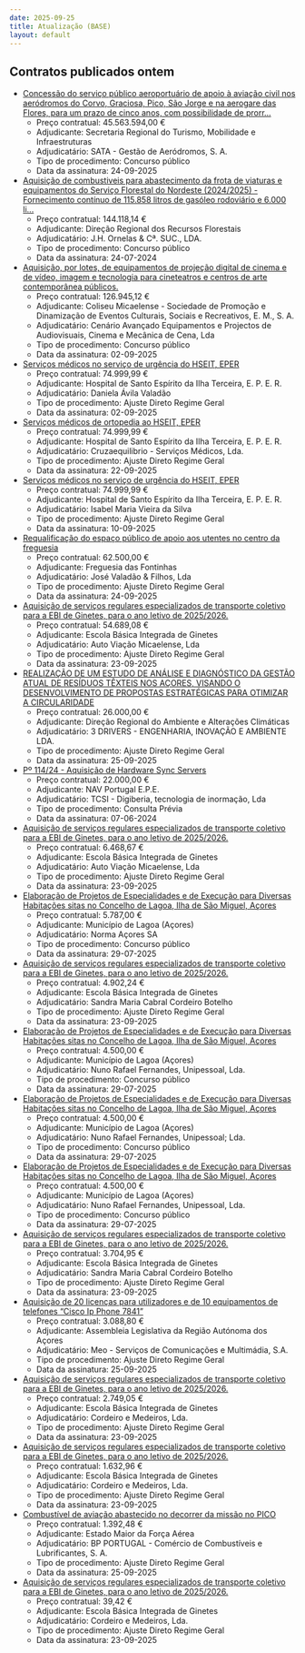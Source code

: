 ```yaml
---
date: 2025-09-25
title: Atualização (BASE)
layout: default
---
```

## Contratos publicados ontem

* [Concessão do serviço público aeroportuário de apoio à aviação civil nos aeródromos do Corvo, Graciosa, Pico, São Jorge e na aerogare das Flores, para um prazo de cinco anos, com possibilidade de prorr...](https://www.base.gov.pt/Base4/pt/detalhe/?type=contratos&id=11744158)
  * Preço contratual: 45.563.594,00 €
  * Adjudicante: Secretaria Regional do Turismo, Mobilidade e Infraestruturas
  * Adjudicatário: SATA - Gestão de Aeródromos, S. A.
  * Tipo de procedimento: Concurso público
  * Data da assinatura: 24-09-2025
* [Aquisição de combustiveis para abastecimento da frota de viaturas e equipamentos do Serviço Florestal do Nordeste (2024/2025) - Fornecimento contínuo de 115.858 litros de gasóleo rodoviário e 6.000 li...](https://www.base.gov.pt/Base4/pt/detalhe/?type=contratos&id=11744728)
  * Preço contratual: 144.118,14 €
  * Adjudicante: Direção Regional dos Recursos Florestais
  * Adjudicatário: J.H. Ornelas & Cª. SUC., LDA.
  * Tipo de procedimento: Concurso público
  * Data da assinatura: 24-07-2024
* [Aquisição, por lotes, de equipamentos de projeção digital de cinema e de vídeo, imagem e tecnologia para cineteatros e centros de arte contemporânea públicos.](https://www.base.gov.pt/Base4/pt/detalhe/?type=contratos&id=11744646)
  * Preço contratual: 126.945,12 €
  * Adjudicante: Coliseu Micaelense - Sociedade de Promoção e Dinamização de Eventos Culturais, Sociais e Recreativos, E. M., S. A.
  * Adjudicatário: Cenário Avançado Equipamentos e Projectos de Audiovisuais, Cinema e Mecânica de Cena, Lda
  * Tipo de procedimento: Concurso público
  * Data da assinatura: 02-09-2025
* [Serviços médicos no serviço de urgência do HSEIT, EPER](https://www.base.gov.pt/Base4/pt/detalhe/?type=contratos&id=11743672)
  * Preço contratual: 74.999,99 €
  * Adjudicante: Hospital de Santo Espírito da Ilha Terceira, E. P. E. R.
  * Adjudicatário: Daniela Ávila Valadão
  * Tipo de procedimento: Ajuste Direto Regime Geral
  * Data da assinatura: 02-09-2025
* [Serviços médicos de ortopedia ao HSEIT, EPER](https://www.base.gov.pt/Base4/pt/detalhe/?type=contratos&id=11742612)
  * Preço contratual: 74.999,99 €
  * Adjudicante: Hospital de Santo Espírito da Ilha Terceira, E. P. E. R.
  * Adjudicatário: Cruzaequilibrio - Serviços Médicos, Lda.
  * Tipo de procedimento: Ajuste Direto Regime Geral
  * Data da assinatura: 22-09-2025
* [Serviços médicos no serviço de urgência do HSEIT, EPER](https://www.base.gov.pt/Base4/pt/detalhe/?type=contratos&id=11742921)
  * Preço contratual: 74.999,99 €
  * Adjudicante: Hospital de Santo Espírito da Ilha Terceira, E. P. E. R.
  * Adjudicatário: Isabel Maria Vieira da Silva
  * Tipo de procedimento: Ajuste Direto Regime Geral
  * Data da assinatura: 10-09-2025
* [Requalificação do espaço público de apoio aos utentes no centro da freguesia](https://www.base.gov.pt/Base4/pt/detalhe/?type=contratos&id=11742268)
  * Preço contratual: 62.500,00 €
  * Adjudicante: Freguesia das Fontinhas
  * Adjudicatário: José Valadão & Filhos, Lda
  * Tipo de procedimento: Ajuste Direto Regime Geral
  * Data da assinatura: 24-09-2025
* [Aquisição de serviços regulares especializados de transporte coletivo para a EBI de Ginetes, para o ano letivo de 2025/2026.](https://www.base.gov.pt/Base4/pt/detalhe/?type=contratos&id=11744723)
  * Preço contratual: 54.689,08 €
  * Adjudicante: Escola Básica Integrada de Ginetes
  * Adjudicatário: Auto Viação Micaelense, Lda
  * Tipo de procedimento: Ajuste Direto Regime Geral
  * Data da assinatura: 23-09-2025
* [REALIZAÇÃO DE UM ESTUDO DE ANÁLISE E DIAGNÓSTICO DA GESTÃO ATUAL DE RESÍDUOS TÊXTEIS NOS AÇORES, VISANDO O DESENVOLVIMENTO DE PROPOSTAS ESTRATÉGICAS PARA OTIMIZAR A CIRCULARIDADE](https://www.base.gov.pt/Base4/pt/detalhe/?type=contratos&id=11743111)
  * Preço contratual: 26.000,00 €
  * Adjudicante: Direção Regional do Ambiente e Alterações Climáticas
  * Adjudicatário: 3 DRIVERS - ENGENHARIA, INOVAÇÃO E AMBIENTE LDA.
  * Tipo de procedimento: Ajuste Direto Regime Geral
  * Data da assinatura: 25-09-2025
* [Pº 114/24 - Aquisição de Hardware Sync Servers](https://www.base.gov.pt/Base4/pt/detalhe/?type=contratos&id=11742753)
  * Preço contratual: 22.000,00 €
  * Adjudicante: NAV Portugal E.P.E.
  * Adjudicatário: TCSI - Digiberia, tecnologia de inormação, Lda
  * Tipo de procedimento: Consulta Prévia
  * Data da assinatura: 07-06-2024
* [Aquisição de serviços regulares especializados de transporte coletivo para a EBI de Ginetes, para o ano letivo de 2025/2026.](https://www.base.gov.pt/Base4/pt/detalhe/?type=contratos&id=11744840)
  * Preço contratual: 6.468,67 €
  * Adjudicante: Escola Básica Integrada de Ginetes
  * Adjudicatário: Auto Viação Micaelense, Lda
  * Tipo de procedimento: Ajuste Direto Regime Geral
  * Data da assinatura: 23-09-2025
* [Elaboração de Projetos de Especialidades e de Execução para Diversas Habitações sitas no Concelho de Lagoa, Ilha de São Miguel, Açores](https://www.base.gov.pt/Base4/pt/detalhe/?type=contratos&id=11742974)
  * Preço contratual: 5.787,00 €
  * Adjudicante: Município de Lagoa (Açores)
  * Adjudicatário: Norma Açores SA
  * Tipo de procedimento: Concurso público
  * Data da assinatura: 29-07-2025
* [Aquisição de serviços regulares especializados de transporte coletivo para a EBI de Ginetes, para o ano letivo de 2025/2026.](https://www.base.gov.pt/Base4/pt/detalhe/?type=contratos&id=11744821)
  * Preço contratual: 4.902,24 €
  * Adjudicante: Escola Básica Integrada de Ginetes
  * Adjudicatário: Sandra Maria Cabral Cordeiro Botelho
  * Tipo de procedimento: Ajuste Direto Regime Geral
  * Data da assinatura: 23-09-2025
* [Elaboração de Projetos de Especialidades e de Execução para Diversas Habitações sitas no Concelho de Lagoa, Ilha de São Miguel, Açores](https://www.base.gov.pt/Base4/pt/detalhe/?type=contratos&id=11742949)
  * Preço contratual: 4.500,00 €
  * Adjudicante: Município de Lagoa (Açores)
  * Adjudicatário: Nuno Rafael Fernandes, Unipessoal, Lda. 
  * Tipo de procedimento: Concurso público
  * Data da assinatura: 29-07-2025
* [Elaboração de Projetos de Especialidades e de Execução para Diversas Habitações sitas no Concelho de Lagoa, Ilha de São Miguel, Açores](https://www.base.gov.pt/Base4/pt/detalhe/?type=contratos&id=11742964)
  * Preço contratual: 4.500,00 €
  * Adjudicante: Município de Lagoa (Açores)
  * Adjudicatário: Nuno Rafael Fernandes, Unipessoal; Lda. 
  * Tipo de procedimento: Concurso público
  * Data da assinatura: 29-07-2025
* [Elaboração de Projetos de Especialidades e de Execução para Diversas Habitações sitas no Concelho de Lagoa, Ilha de São Miguel, Açores](https://www.base.gov.pt/Base4/pt/detalhe/?type=contratos&id=11742775)
  * Preço contratual: 4.500,00 €
  * Adjudicante: Município de Lagoa (Açores)
  * Adjudicatário: Nuno Rafael Fernandes, Unipessoal, Lda. 
  * Tipo de procedimento: Concurso público
  * Data da assinatura: 29-07-2025
* [Aquisição de serviços regulares especializados de transporte coletivo para a EBI de Ginetes, para o ano letivo de 2025/2026.](https://www.base.gov.pt/Base4/pt/detalhe/?type=contratos&id=11744828)
  * Preço contratual: 3.704,95 €
  * Adjudicante: Escola Básica Integrada de Ginetes
  * Adjudicatário: Sandra Maria Cabral Cordeiro Botelho
  * Tipo de procedimento: Ajuste Direto Regime Geral
  * Data da assinatura: 23-09-2025
* [Aquisição de 20 licenças para utilizadores e de 10 equipamentos de telefones “Cisco Ip Phone 7841”](https://www.base.gov.pt/Base4/pt/detalhe/?type=contratos&id=11743827)
  * Preço contratual: 3.088,80 €
  * Adjudicante: Assembleia Legislativa da Região Autónoma dos Açores
  * Adjudicatário: Meo - Serviços de Comunicações e Multimádia, S.A.
  * Tipo de procedimento: Ajuste Direto Regime Geral
  * Data da assinatura: 25-09-2025
* [Aquisição de serviços regulares especializados de transporte coletivo para a EBI de Ginetes, para o ano letivo de 2025/2026.](https://www.base.gov.pt/Base4/pt/detalhe/?type=contratos&id=11744793)
  * Preço contratual: 2.749,05 €
  * Adjudicante: Escola Básica Integrada de Ginetes
  * Adjudicatário: Cordeiro e Medeiros, Lda.
  * Tipo de procedimento: Ajuste Direto Regime Geral
  * Data da assinatura: 23-09-2025
* [Aquisição de serviços regulares especializados de transporte coletivo para a EBI de Ginetes, para o ano letivo de 2025/2026.](https://www.base.gov.pt/Base4/pt/detalhe/?type=contratos&id=11744808)
  * Preço contratual: 1.632,96 €
  * Adjudicante: Escola Básica Integrada de Ginetes
  * Adjudicatário: Cordeiro e Medeiros, Lda.
  * Tipo de procedimento: Ajuste Direto Regime Geral
  * Data da assinatura: 23-09-2025
* [Combustível de aviação abastecido no decorrer da missão no PICO](https://www.base.gov.pt/Base4/pt/detalhe/?type=contratos&id=11744160)
  * Preço contratual: 1.392,48 €
  * Adjudicante: Estado Maior da Força Aérea
  * Adjudicatário: BP PORTUGAL - Comércio de Combustíveis e Lubrificantes, S. A.
  * Tipo de procedimento: Ajuste Direto Regime Geral
  * Data da assinatura: 25-09-2025
* [Aquisição de serviços regulares especializados de transporte coletivo para a EBI de Ginetes, para o ano letivo de 2025/2026.](https://www.base.gov.pt/Base4/pt/detalhe/?type=contratos&id=11744834)
  * Preço contratual: 39,42 €
  * Adjudicante: Escola Básica Integrada de Ginetes
  * Adjudicatário: Cordeiro e Medeiros, Lda.
  * Tipo de procedimento: Ajuste Direto Regime Geral
  * Data da assinatura: 23-09-2025

